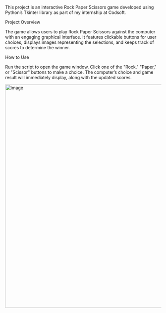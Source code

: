 This project is an interactive Rock Paper Scissors game developed using Python’s Tkinter library as part of my internship at Codsoft.

Project Overview

The game allows users to play Rock Paper Scissors against the computer with an engaging graphical interface. It features clickable buttons for user choices, displays images representing the selections, and keeps track of scores to determine the winner.

How to Use

Run the script to open the game window. Click one of the "Rock," "Paper," or "Scissor" buttons to make a choice. The computer’s choice and game result will immediately display, along with the updated scores.

<img width="740" height="718" alt="image" src="https://github.com/user-attachments/assets/b8e97587-dc75-414b-9fbe-2f24169c4214" />
